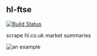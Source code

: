 ## hl-ftse

[![Build Status](https://travis-ci.org/alexandermarston/hl-ftse.svg?branch=master)](https://travis-ci.org/alexandermarston/hl-ftse)

scrape hl.co.uk market summaries

![an example](http://i.imgur.com/AmgNLBZ.jpg)
